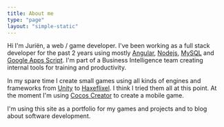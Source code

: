 ```yaml
---
title: About me
type: "page"
layout: "simple-static"
---
```


Hi I'm Juriën, a web / game developer. I've been working as a full stack developer for the past 2 years using mostly
[Angular](https://angular.io), [Nodejs](https://nodejs.org/en/), [MySQL](https://www.mysql.com) and [Google Apps Script](https://developers.google.com/apps-script/). I'm part of a Business Intelligence team creating internal tools for training and productivity.

In my spare time I create small games using all kinds of engines and frameworks from [Unity](https://unity.com) to [Haxeflixel](http://haxeflixel.com). I think I
tried them all at this point. At the moment I'm using [Cocos Creator](https://www.cocos.com/en/) to create a mobile
game.

I'm using this site as a portfolio for my games and projects and to blog about software development.